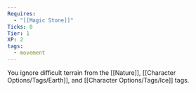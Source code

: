 ```yaml
---
Requires:
  - "[[Magic Stone]]"
Ticks: 0
Tier: 1
XP: 2
tags:
  - movement
---
```

You ignore difficult terrain from the [[Nature]], [[Character Options/Tags/Earth]], and [[Character Options/Tags/Ice]] tags.